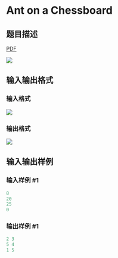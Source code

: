 # Ant on a Chessboard

## 题目描述

[problemUrl]: https://uva.onlinejudge.org/index.php?option=com_onlinejudge&Itemid=8&category=13&page=show_problem&problem=1102

[PDF](https://uva.onlinejudge.org/external/101/p10161.pdf)

![](https://cdn.luogu.com.cn/upload/vjudge_pic/UVA10161/0597f12de506dea07cc0b4ea19d42fcc7ebba9b3.png)

## 输入输出格式

### 输入格式

![](https://cdn.luogu.com.cn/upload/vjudge_pic/UVA10161/874606c031f28a8050764886ed16b27a29dd02e9.png)

### 输出格式

![](https://cdn.luogu.com.cn/upload/vjudge_pic/UVA10161/05b959fb68913aa0e3d91e37d39fd44db5798647.png)

## 输入输出样例

### 输入样例 #1

```cpp
8
20
25
0
```


### 输出样例 #1

```cpp
2 3
5 4
1 5
```


